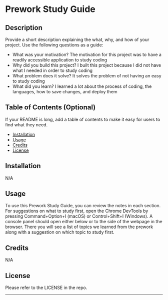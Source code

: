 # Prework Study Guide

## Description

Provide a short description explaining the what, why, and how of your project. Use the following questions as a guide:

- What was your motivation?
The motivation for this project was to have a readily accessible application to study coding
- Why did you build this project? I built this project because I did not have what  I needed in order to study coding
- What problem does it solve?
It solves the problem of not having an easy to study coding
- What did you learn?
I learned a lot about the process of coding, the languages, how to save changes, and deploy them

## Table of Contents (Optional)

If your README is long, add a table of contents to make it easy for users to find what they need.

- [Installation](#installation)
- [Usage](#usage)
- [Credits](#credits)
- [License](#license)

## Installation

N/A

## Usage

To use this Prework Study Guide, you can review the notes in each section. For suggestions on what to study first, open the Chrome DevTools by pressing Command+Option+I (macOS) or Control+Shift+I (Windows). A console panel should open either below or to the side of the webpage in the browser. There you will see a list of topics we learned from the prework along with a suggestion on which topic to study first.

## Credits

N/A

## License

Please refer to the LICENSE in the repo.

---

